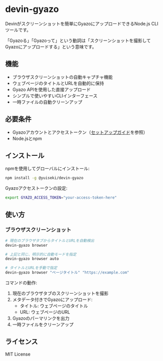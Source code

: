 # devin-gyazo

Devinがスクリーンショットを簡単にGyazoにアップロードできるNode.js CLIツールです。

「Gyazoる」「Gyazoって」という動詞は「スクリーンショットを撮影してGyazoにアップロードする」という意味です。

## 機能

- ブラウザスクリーンショットの自動キャプチャ機能
- ウェブページのタイトルとURLを自動的に保持
- Gyazo APIを使用した直接アップロード
- シンプルで使いやすいCLIインターフェース
- 一時ファイルの自動クリーンアップ

## 必要条件

- Gyazoアカウントとアクセストークン（[セットアップガイド](SETUP.ja.md)を参照）
- Node.jsとnpm

## インストール

npmを使用してグローバルにインストール:
```bash
npm install -g @yuiseki/devin-gyazo
```

Gyazoアクセストークンの設定:
```bash
export GYAZO_ACCESS_TOKEN="your-access-token-here"
```

## 使い方

### ブラウザスクリーンショット
```bash
# 現在のブラウザタブからタイトルとURLを自動検出
devin-gyazo browser

# 上記と同じ、明示的に自動モードを指定
devin-gyazo browser auto

# タイトルとURLを手動で指定
devin-gyazo browser "ページタイトル" "https://example.com"
```

コマンドの動作:
1. 現在のブラウザタブのスクリーンショットを撮影
2. メタデータ付きでGyazoにアップロード:
   - タイトル: ウェブページのタイトル
   - URL: ウェブページのURL
3. Gyazoのパーマリンクを出力
4. 一時ファイルをクリーンアップ

## ライセンス

MIT License

